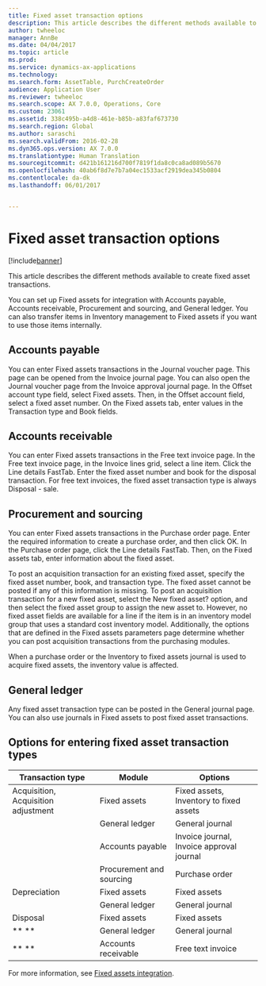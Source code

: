 ```yaml
---
title: Fixed asset transaction options
description: This article describes the different methods available to create fixed asset transactions.
author: twheeloc
manager: AnnBe
ms.date: 04/04/2017
ms.topic: article
ms.prod: 
ms.service: dynamics-ax-applications
ms.technology: 
ms.search.form: AssetTable, PurchCreateOrder
audience: Application User
ms.reviewer: twheeloc
ms.search.scope: AX 7.0.0, Operations, Core
ms.custom: 23061
ms.assetid: 338c495b-a4d8-461e-b85b-a83faf673730
ms.search.region: Global
ms.author: saraschi
ms.search.validFrom: 2016-02-28
ms.dyn365.ops.version: AX 7.0.0
ms.translationtype: Human Translation
ms.sourcegitcommit: d421b161216d700f7819f1da8c0ca8ad089b5670
ms.openlocfilehash: 40ab6f8d7e7b7a04ec1533acf2919dea345b0804
ms.contentlocale: da-dk
ms.lasthandoff: 06/01/2017


---
```


# <a name="fixed-asset-transaction-options"></a>Fixed asset transaction options

[!include[banner](../includes/banner.md)]


This article describes the different methods available to create fixed asset transactions.

You can set up Fixed assets for integration with Accounts payable, Accounts receivable, Procurement and sourcing, and General ledger. You can also transfer items in Inventory management to Fixed assets if you want to use those items internally.

## <a name="accounts-payable"></a>Accounts payable
You can enter Fixed assets transactions in the Journal voucher page. This page can be opened from the Invoice journal page. You can also open the Journal voucher page from the Invoice approval journal page. In the Offset account type field, select Fixed assets. Then, in the Offset account field, select a fixed asset number. On the Fixed assets tab, enter values in the Transaction type and Book fields.

## <a name="accounts-receivable"></a>Accounts receivable
You can enter Fixed assets transactions in the Free text invoice page.  In the Free text invoice page, in the Invoice lines grid, select a line item. Click the Line details FastTab. Enter the fixed asset number and book for the disposal transaction. For free text invoices, the fixed asset transaction type is always Disposal - sale.

## <a name="procurement-and-sourcing"></a>Procurement and sourcing
You can enter Fixed assets transactions in the Purchase order page. Enter the required information to create a purchase order, and then click OK. In the Purchase order page, click the Line details FastTab. Then, on the Fixed assets tab, enter information about the fixed asset. 

To post an acquisition transaction for an existing fixed asset, specify the fixed asset number, book, and transaction type. The fixed asset cannot be posted if any of this information is missing. To post an acquisition transaction for a new fixed asset, select the New fixed asset? option, and then select the fixed asset group to assign the new asset to. However, no fixed asset fields are available for a line if the item is in an inventory model group that uses a standard cost inventory model. Additionally, the options that are defined in the Fixed assets parameters page determine whether you can post acquisition transactions from the purchasing modules. 

When a purchase order or the Inventory to fixed assets journal is used to acquire fixed assets, the inventory value is affected.

## <a name="general-ledger"></a>General ledger
Any fixed asset transaction type can be posted in the General journal page. You can also use journals in Fixed assets to post fixed asset transactions.

## <a name="options-for-entering-fixed-asset-transaction-types"></a>Options for entering fixed asset transaction types


| Transaction type                    | Module                   | Options                                   |
|-------------------------------------|--------------------------|-------------------------------------------|
| Acquisition, Acquisition adjustment | Fixed assets             | Fixed assets, Inventory to fixed assets   |
|                                     | General ledger           | General journal                           |
|                                     | Accounts payable         | Invoice journal, Invoice approval journal |
|                                     | Procurement and sourcing | Purchase order                            |
| Depreciation                        | Fixed assets             | Fixed assets                              |
|                                     | General ledger           | General journal                           |
| Disposal                            | Fixed assets             | Fixed assets                              |
| ** **                               | General ledger           | General journal                           |
| ** **                               | Accounts receivable      | Free text invoice                         |



For more information, see [Fixed assets integration](fixed-asset-integration.md).




